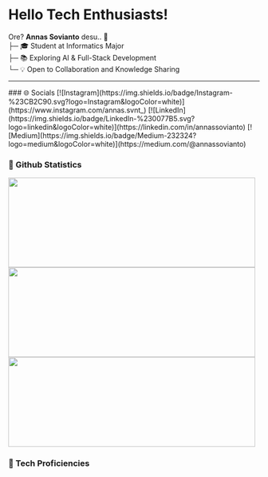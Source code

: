 # Hello Tech Enthusiasts!
Ore? **Annas Sovianto** desu.. 🌟<br>
├─ 🎓 Student at Informatics Major<br>
├─ 📚 Exploring AI & Full-Stack Development<br>
└─ 💡 Open to Collaboration and Knowledge Sharing
<hr>
### 🌐 Socials
[![Instagram](https://img.shields.io/badge/Instagram-%23CB2C90.svg?logo=Instagram&logoColor=white)](https://www.instagram.com/annas.svnt_) [![LinkedIn](https://img.shields.io/badge/LinkedIn-%230077B5.svg?logo=linkedin&logoColor=white)](https://linkedin.com/in/annassovianto) [![Medium](https://img.shields.io/badge/Medium-232324?logo=medium&logoColor=white)](https://medium.com/@annassovianto) 
 
### 🤖 Github Statistics
<p align="left">
<a href="https://github.com/anndeviant">
  <img height="180em" width="495" src="https://github-readme-streak-stats.herokuapp.com/?user=anndeviant&theme=dark&hide_border=false"/><br>
  <img height="180em" width="495" src="https://github-readme-stats-eight-theta.vercel.app/api?username=anndeviant&show_icons=true&theme=algolia&include_all_commits=true&count_private=true"/><br>
  <img height="180em" width="495" src="https://github-readme-stats.vercel.app/api/top-langs/?username=anndeviant&theme=algolia&text_color=ffffff&hide_border=false&layout=compact"/>
</a>
</p>

### 🚀 Tech Proficiencies
